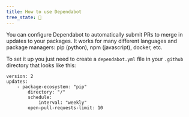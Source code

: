 ```yaml
---
title: How to use Dependabot
tree_state: 🌱
---
```


You can configure Dependabot to automatically submit PRs to merge in updates to your packages. It works for many different languages and package managers: pip (python), npm (javascript), docker, etc.

To set it up you just need to create a `dependabot.yml` file in your `.github` directory that looks like this:

```
version: 2
updates:
	- package-ecosystem: "pip"
		directory: "/"
		schedule:
			interval: "weekly"
		open-pull-requests-limit: 10
```